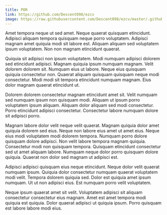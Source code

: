 ```yaml
---
title: POR
link: https://github.com/Descent098/ezcv
image: https://raw.githubusercontent.com/Descent098/ezcv/master/.github/logo.png
---
```


Amet tempora neque ut sed amet. Neque quaerat quisquam etincidunt. Adipisci aliquam tempora quisquam neque porro voluptatem. Adipisci magnam amet quiquia modi sit labore est. Aliquam aliquam sed voluptatem ipsum voluptatem. Non non magnam etincidunt quaerat.

Quiquia sit adipisci non ipsum voluptatem. Modi numquam adipisci dolorem sed etincidunt adipisci. Magnam quiquia ipsum numquam magnam. Velit dolorem dolorem sit. Numquam eius ut labore. Neque eius quisquam quiquia consectetur non. Quaerat aliquam quisquam quisquam neque modi consectetur. Modi modi sit tempora etincidunt numquam magnam. Eius dolor magnam quaerat etincidunt ut.

Dolorem dolorem consectetur magnam etincidunt amet sit. Velit numquam sed numquam ipsum non quisquam modi. Aliquam ut ipsum porro voluptatem ipsum aliquam. Aliquam dolor aliquam sed modi consectetur. Porro etincidunt adipisci consectetur. Consectetur labore numquam dolore sit adipisci porro.

Magnam labore dolor velit neque velit quaerat. Magnam quiquia dolor amet quiquia dolorem sed eius. Neque non labore eius amet ut amet eius. Neque eius modi voluptatem modi dolorem tempora. Numquam porro dolore quisquam dolore adipisci. Non velit labore tempora magnam quiquia. Consectetur modi non quisquam tempora. Quisquam etincidunt consectetur sed ut amet aliquam labore. Numquam neque dolor porro quisquam dolore quiquia. Quaerat non dolor sed magnam ut adipisci est.

Adipisci adipisci quisquam eius neque etincidunt. Neque dolor velit quaerat numquam ipsum. Quiquia dolor consectetur numquam quaerat voluptatem modi velit. Tempora dolorem quiquia sed. Dolor est quiquia amet ipsum numquam. Ut ut non adipisci eius. Est numquam porro velit voluptatem.

Neque ipsum quaerat amet sit velit. Voluptatem adipisci sit aliquam consectetur consectetur eius magnam. Amet est amet tempora modi quiquia est quiquia. Dolor quaerat adipisci ut quiquia ipsum. Porro quisquam est labore labore modi eius.
    